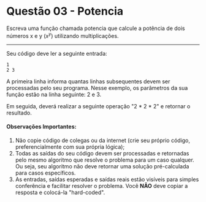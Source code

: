 # Questão 03 - Potencia

Escreva uma função chamada potencia que calcule a potência de dois números x
e y ($x^y$) utilizando multiplicações.

<hr>

Seu código deve ler a seguinte entrada:

```
1
2 3
```

A primeira linha informa quantas linhas subsequentes devem ser processadas pelo seu programa. Nesse exemplo, os parâmetros da sua função estão na linha seguinte: 2 e 3.

Em seguida, deverá realizar a seguinte operação "2 * 2 * 2" e retornar o resultado.

#### Observações Importantes:

1. Não copie código de colegas ou da internet (crie seu próprio código, preferencialmente com sua própria lógica);
2. Todas as saídas do seu código devem ser processadas e retornadas pelo mesmo algoritmo que resolve o problema para um caso qualquer. Ou seja, seu algoritmo não deve retornar uma solução pré-calculada para casos específicos.
3. As entradas, saídas esperadas e saídas reais estão visíveis para simples conferência e facilitar resolver o problema. Você **NÃO** deve copiar a resposta e colocá-la "hard-coded".
